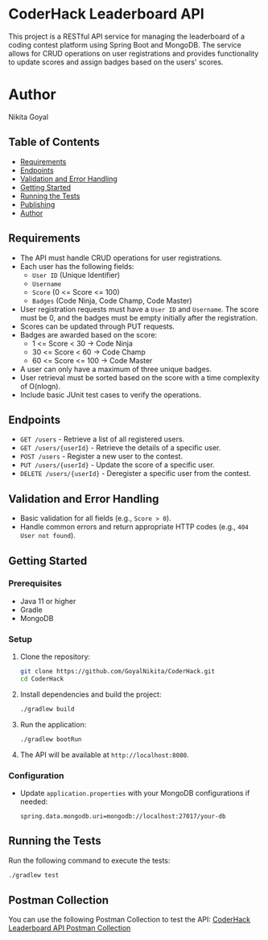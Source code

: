 # CoderHack Leaderboard API

This project is a RESTful API service for managing the leaderboard of a coding contest platform using Spring Boot and MongoDB. The service allows for CRUD operations on user registrations and provides functionality to update scores and assign badges based on the users' scores.

# Author 
Nikita Goyal

## Table of Contents
- [Requirements](#Requirements)
- [Endpoints](#endpoints)
- [Validation and Error Handling](#validation-and-error-handling)
- [Getting Started](#getting-started)
- [Running the Tests](#running-the-tests)
- [Publishing](#publishing)
- [Author](#author)

## Requirements

- The API must handle CRUD operations for user registrations.
- Each user has the following fields:
  - `User ID` (Unique Identifier)
  - `Username`
  - `Score` (0 <= Score <= 100)
  - `Badges` (Code Ninja, Code Champ, Code Master)
- User registration requests must have a `User ID` and `Username`. The score must be 0, and the badges must be empty initially after the registration.
- Scores can be updated through PUT requests.
- Badges are awarded based on the score:
  - 1 <= Score < 30 -> Code Ninja
  - 30 <= Score < 60 -> Code Champ
  - 60 <= Score <= 100 -> Code Master
- A user can only have a maximum of three unique badges.
- User retrieval must be sorted based on the score with a time complexity of O(nlogn).
- Include basic JUnit test cases to verify the operations.

## Endpoints

- `GET /users` - Retrieve a list of all registered users.
- `GET /users/{userId}` - Retrieve the details of a specific user.
- `POST /users` - Register a new user to the contest.
- `PUT /users/{userId}` - Update the score of a specific user.
- `DELETE /users/{userId}` - Deregister a specific user from the contest.

## Validation and Error Handling

- Basic validation for all fields (e.g., `Score > 0`).
- Handle common errors and return appropriate HTTP codes (e.g., `404 User not found`).

## Getting Started

### Prerequisites

- Java 11 or higher
- Gradle
- MongoDB

### Setup

1. Clone the repository:
    ```bash
    git clone https://github.com/GoyalNikita/CoderHack.git
    cd CoderHack
    ```

2. Install dependencies and build the project:
    ```bash
    ./gradlew build
    ```

3. Run the application:
    ```bash
    ./gradlew bootRun
    ```

4. The API will be available at `http://localhost:8080`.

### Configuration

- Update `application.properties` with your MongoDB configurations if needed:
    ```properties
    spring.data.mongodb.uri=mongodb://localhost:27017/your-db
    ```

## Running the Tests

Run the following command to execute the tests:
```bash
./gradlew test
```

## Postman Collection

You can use the following Postman Collection to test the API:
[CoderHack Leaderboard API Postman Collection](https://red-firefly-736811.postman.co/workspace/New-Team-Workspace~446ac2dc-32b8-4882-b3de-4aba165c8ad5/collection/36335262-d1d8e412-a08a-43ec-90f1-766093c6d161?action=share&creator=36335262)

